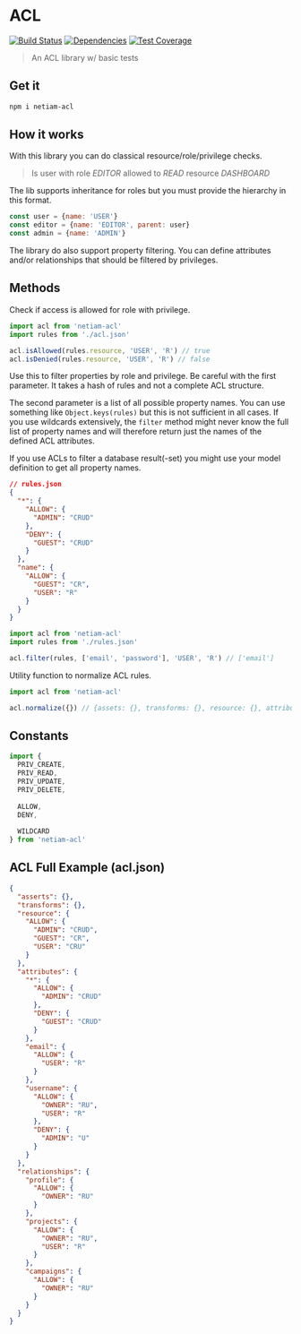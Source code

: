 # ACL

[![Build Status](https://travis-ci.org/netiam/acl.svg)](https://travis-ci.org/netiam/acl)
[![Dependencies](https://david-dm.org/netiam/acl.svg)](https://david-dm.org/netiam/acl)
[![Test Coverage](https://codeclimate.com/github/netiam/acl/badges/coverage.svg)](https://codeclimate.com/github/netiam/acl/coverage)

> An ACL library w/ basic tests

## Get it

```bash
npm i netiam-acl
```

## How it works

With this library you can do classical resource/role/privilege checks.

> Is user with role *EDITOR* allowed to *READ* resource *DASHBOARD*

The lib supports inheritance for roles but you must provide the hierarchy in
this format.

```js
const user = {name: 'USER'}
const editor = {name: 'EDITOR', parent: user}
const admin = {name: 'ADMIN'}
```

The library do also support property filtering. You can define attributes and/or
relationships that should be filtered by privileges.

## Methods

Check if access is allowed for role with privilege.

```js
import acl from 'netiam-acl'
import rules from './acl.json'

acl.isAllowed(rules.resource, 'USER', 'R') // true
acl.isDenied(rules.resource, 'USER', 'R') // false
```

Use this to filter properties by role and privilege. Be careful with the first
parameter. It takes a hash of rules and not a complete ACL structure.

The second parameter is a list of all possible property names. You can use
something like `Object.keys(rules)` but this is not sufficient in all cases.
If you use wildcards extensively, the `filter` method might never know the full
list of property names and will therefore return just the names of the defined
ACL attributes.

If you use ACLs to filter a database result(-set) you might use your model
definition to get all property names.

```json
// rules.json
{
  "*": {
    "ALLOW": {
      "ADMIN": "CRUD"
    },
    "DENY": {
      "GUEST": "CRUD"
    }
  },
  "name": {
    "ALLOW": {
      "GUEST": "CR",
      "USER": "R"
    }
  }
}
```

```js
import acl from 'netiam-acl'
import rules from './rules.json'

acl.filter(rules, ['email', 'password'], 'USER', 'R') // ['email']
```

Utility function to normalize ACL rules.

```js
import acl from 'netiam-acl'

acl.normalize({}) // {assets: {}, transforms: {}, resource: {}, attributes: {}, relationships: {}}
```

## Constants

```js
import {
  PRIV_CREATE,
  PRIV_READ,
  PRIV_UPDATE,
  PRIV_DELETE,
  
  ALLOW,
  DENY,
  
  WILDCARD
} from 'netiam-acl'
```

## ACL Full Example (acl.json)

```json
{
  "asserts": {},
  "transforms": {},
  "resource": {
    "ALLOW": {
      "ADMIN": "CRUD",
      "GUEST": "CR",
      "USER": "CRU"
    }
  },
  "attributes": {
    "*": {
      "ALLOW": {
        "ADMIN": "CRUD"
      },
      "DENY": {
        "GUEST": "CRUD"
      }
    },
    "email": {
      "ALLOW": {
        "USER": "R"
      }
    },
    "username": {
      "ALLOW": {
        "OWNER": "RU",
        "USER": "R"
      },
      "DENY": {
        "ADMIN": "U"
      }
    }
  },
  "relationships": {
    "profile": {
      "ALLOW": {
        "OWNER": "RU"
      }
    },
    "projects": {
      "ALLOW": {
        "OWNER": "RU",
        "USER": "R"
      }
    },
    "campaigns": {
      "ALLOW": {
        "OWNER": "RU"
      }
    }
  }
}
```
